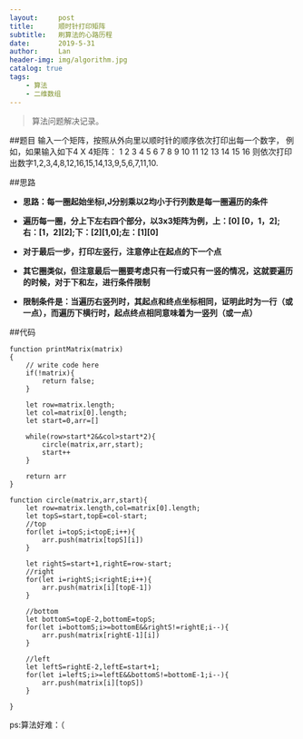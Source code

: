 ```yaml
---
layout:     post
title:      顺时针打印矩阵
subtitle:   刷算法的心路历程
date:       2019-5-31
author:     Lan
header-img: img/algorithm.jpg
catalog: true
tags:
    - 算法
    - 二维数组
---
```

>算法问题解决记录。


##题目
输入一个矩阵，按照从外向里以顺时针的顺序依次打印出每一个数字，
例如，如果输入如下4 X 4矩阵： 1 2 3 4 5 6 7 8 9 10 11 12 13 14 15 16 
则依次打印出数字1,2,3,4,8,12,16,15,14,13,9,5,6,7,11,10.

##思路
 - **思路：每一圈起始坐标I,J分别乘以2均小于行列数是每一圈遍历的条件**

 

 - **遍历每一圈，分上下左右四个部分，以3x3矩阵为例，上：[0] [0，1，2];右：[1，2][2];下：[2][1,0];左：[1][0]**
 - **对于最后一步，打印左竖行，注意停止在起点的下一个点**
 - **其它圈类似，但注意最后一圈要考虑只有一行或只有一竖的情况，这就要遍历的时候，对于下和左，进行条件限制**
 - **限制条件是：当遍历右竖列时，其起点和终点坐标相同，证明此时为一行（或一点），而遍历下横行时，起点终点相同意味着为一竖列（或一点）**


##代码
```
function printMatrix(matrix)
{
    // write code here
    if(!matrix){
        return false;
    }
    
    let row=matrix.length;
    let col=matrix[0].length;
    let start=0,arr=[]
    
    while(row>start*2&&col>start*2){
        circle(matrix,arr,start);
        start++
    }
  
    return arr
}

function circle(matrix,arr,start){
    let row=matrix.length,col=matrix[0].length;
    let topS=start,topE=col-start;
    //top
    for(let i=topS;i<topE;i++){
        arr.push(matrix[topS][i])
    }
    
    let rightS=start+1,rightE=row-start;
    //right
    for(let i=rightS;i<rightE;i++){
        arr.push(matrix[i][topE-1])
    }
    
    //bottom
    let bottomS=topE-2,bottomE=topS;
    for(let i=bottomS;i>=bottomE&&rightS!=rightE;i--){
        arr.push(matrix[rightE-1][i])
    }
    
    //left
    let leftS=rightE-2,leftE=start+1;
    for(let i=leftS;i>=leftE&&bottomS!=bottomE-1;i--){
        arr.push(matrix[i][topS])
    }
    
}

```

 ps:算法好难：（